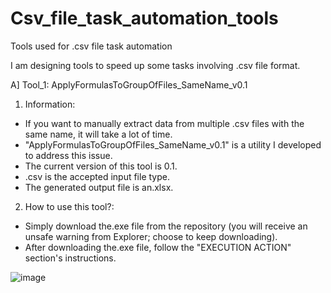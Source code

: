 # Csv_file_task_automation_tools
Tools used for .csv file task automation

I am designing tools to speed up some tasks involving .csv file format. 


A] Tool_1: ApplyFormulasToGroupOfFiles_SameName_v0.1

1. Information:
- If you want to manually extract data from multiple .csv files with the same name, it will take a lot of time.
- "ApplyFormulasToGroupOfFiles_SameName_v0.1" is a utility I developed to address this issue.
- The current version of this tool is 0.1.
- .csv is the accepted input file type.
- The generated output file is an.xlsx.

2. How to use this tool?:
- Simply download the.exe file from the repository (you will receive an unsafe warning from Explorer; choose to keep downloading).
- After downloading the.exe file, follow the "EXECUTION ACTION" section's instructions.

![image](https://user-images.githubusercontent.com/87736424/233184479-42addd37-7844-4502-a3f3-56a3a2f62f8d.png)

